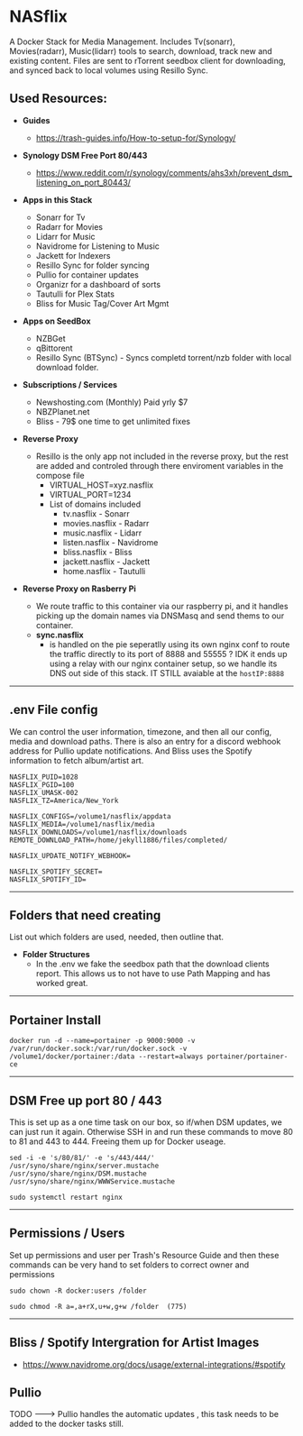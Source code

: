# NASflix
A Docker Stack for Media Management.  Includes Tv(sonarr), Movies(radarr), Music(lidarr) tools to search, download, track new and existing content.  Files are sent to rTorrent seedbox client for downloading, and synced back to local volumes using Resillo Sync.

## Used Resources:
-  **Guides**
    - https://trash-guides.info/How-to-setup-for/Synology/
-  **Synology DSM Free Port 80/443**
    - https://www.reddit.com/r/synology/comments/ahs3xh/prevent_dsm_listening_on_port_80443/   

- **Apps in this Stack**
    - Sonarr for Tv
    - Radarr for Movies
    - Lidarr for Music
    - Navidrome for Listening to Music
    - Jackett for Indexers
    - Resillo Sync for folder syncing
    - Pullio for container updates
    - Organizr for a dashboard of sorts
    - Tautulli for Plex Stats    
    - Bliss for Music Tag/Cover Art Mgmt
  
- **Apps on SeedBox**
    - NZBGet 
    - qBittorent 
    - Resillo Sync (BTSync) - Syncs completd torrent/nzb folder with local download folder.
   
- **Subscriptions / Services**
    - Newshosting.com (Monthly) Paid yrly $7
    - NBZPlanet.net
    - Bliss - 79$ one time to get unlimited fixes

- **Reverse Proxy**
  - Resillo is the only app not included in the reverse proxy, but the rest are added and controled through there enviroment variables in the compose file
    - VIRTUAL_HOST=xyz.nasflix 
    - VIRTUAL_PORT=1234
    - List of domains included
      - tv.nasflix - Sonarr
      - movies.nasflix - Radarr
      - music.nasflix - Lidarr
      - listen.nasflix - Navidrome
      - bliss.nasflix - Bliss 
      - jackett.nasflix - Jackett
      - home.nasflix - Tautulli    

- **Reverse Proxy on Rasberry Pi**
  - We route traffic to this container via our raspberry pi, and it handles picking up the domain names  via DNSMasq and send thems to our container. 
  -  **sync.nasflix** 
       - is handled on the pie seperatlly using its own nginx conf to route the traffic directly to its port of 8888 and 55555 ?   IDK it ends up using a relay with our nginx container setup, so we handle its DNS out side of this stack.  IT STILL avaiable at the ``` hostIP:8888 ```      


---


## **.env File config**
We can control the user information, timezone, and then all our config, media and download paths.  There is also an entry for a discord webhook address for Pullio update notifications.  And Bliss uses the Spotify information to fetch album/artist art.

```
NASFLIX_PUID=1028
NASFLIX_PGID=100
NASFLIX_UMASK-002
NASFLIX_TZ=America/New_York

NASFLIX_CONFIGS=/volume1/nasflix/appdata
NASFLIX_MEDIA=/volume1/nasflix/media
NASFLIX_DOWNLOADS=/volume1/nasflix/downloads
REMOTE_DOWNLOAD_PATH=/home/jekyll1886/files/completed/

NASFLIX_UPDATE_NOTIFY_WEBHOOK=

NASFLIX_SPOTIFY_SECRET=
NASFLIX_SPOTIFY_ID=
```  


---
## Folders that need creating
List out which folders are used, needed, then outline that.
- **Folder Structures**
  - In the .env we fake the seedbox path that the download clients report.  This allows us to not have to use Path Mapping and has worked great.  

---

## Portainer Install
```
docker run -d --name=portainer -p 9000:9000 -v /var/run/docker.sock:/var/run/docker.sock -v /volume1/docker/portainer:/data --restart=always portainer/portainer-ce
```
---
## DSM Free up port 80 / 443 
  This is set up as a one time task on our box, so if/when DSM updates, we can just run it again.  Otherwise SSH in and run these commands to move 80 to 81 and 443 to 444.   Freeing them up for Docker useage.
 ``` 
sed -i -e 's/80/81/' -e 's/443/444/' /usr/syno/share/nginx/server.mustache /usr/syno/share/nginx/DSM.mustache /usr/syno/share/nginx/WWWService.mustache

 sudo systemctl restart nginx
```
---
## Permissions / Users 
Set up permissions and user per Trash's Resource Guide and then these commands can be very hand to set folders to correct owner and permissions
```
sudo chown -R docker:users /folder

sudo chmod -R a=,a+rX,u+w,g+w /folder  (775)
```
---




## Bliss / Spotify Intergration for Artist Images
- https://www.navidrome.org/docs/usage/external-integrations/#spotify


## Pullio 
TODO ---> Pullio handles the automatic updates , this task needs to be added to the docker tasks still.

